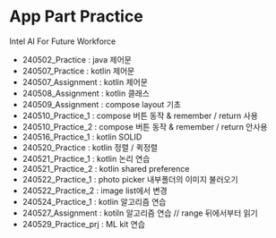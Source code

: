 # App Part Practice
Intel AI For Future Workforce

- 240502_Practice : java 제어문
- 240507_Practice : kotlin 제어문
- 240507_Assignment : kotlin 제어문
- 240508_Assignment : kotlin 클래스
- 240509_Assignment : compose layout 기초
- 240510_Practice_1 : compose 버튼 동작 & remember / return 사용
- 240510_Practice_2 : compose 버튼 동작 & remember / return 안사용
- 240516_Practice_1 : kotlin SOLID
- 240520_Practice : kotlin 정렬 / 퀵정렬
- 240521_Practice_1 : kotlin 논리 연습
- 240521_Practice_2 : kotlin shared preference
- 240522_Practice_1 : photo picker 내부폴더의 이미지 불러오기
- 240522_Practice_2 : image list에서 변경
- 240524_Practice_1 : kotlin 알고리즘 연습
- 240527_Assignment : kotiln 알고리즘 연습 // range 뒤에서부터 읽기
- 240529_Practice_prj : ML kit 연습
